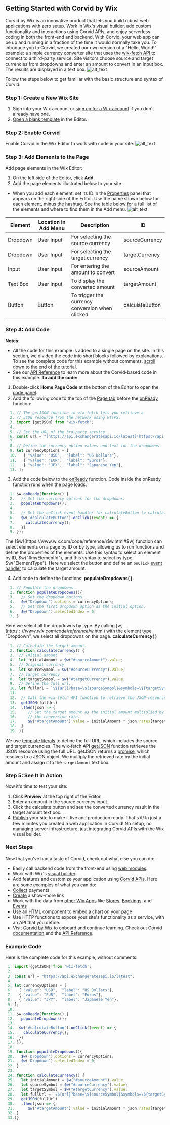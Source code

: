 ## Getting Started with Corvid by Wix
Corvid by Wix is an innovative product that lets you build robust web applications with zero setup. Work in Wix's visual builder, add custom functionality and interactions using Corvid APIs, and enjoy serverless coding in both the front-end and backend. With Corvid, your web app can be up and running in a fraction of the time it would normally take you.
To introduce you to Corvid, we created our own version of a "Hello, World!" example: a simple currency converter site that uses the [wix-fetch API](https://www.wix.com/code/reference/wix-fetch.html) to connect to a third-party service. Site visitors choose source and target currencies from dropdowns and enter an amount to convert in an input box. The results are displayed in a text box.
![alt_text](https://d2x3xhvgiqkx42.cloudfront.net/12345678-1234-1234-1234-1234567890ab/11e10e4f-b84d-4136-a5a9-6109fab0b7d7/2019/03/26/7824bc10-e02b-4995-a2f1-8bfc493cf0fc.png)

Follow the steps below to get familiar with the basic structure and syntax of Corvid.
  ### Step 1: Create a New Wix Site
1. Sign into your Wix account or [sign up for a Wix account](https://users.wix.com/signin?overrideLocale=en&loginDialogContext=signup) if you don't already have one.
2. [Open a blank template](https://editor.wix.com/html/editor/web/renderer/new?siteId=cbf36d3a-49d0-41c2-9482-1bb58d5fdda3&metaSiteId=a573279f-ae6f-46d1-8556-7c93ae9b2c84&editorSessionId=799795e9-07c2-4e7e-8a17-33dab829f776) in the Editor.
### Step 2: Enable Corvid
Enable Corvid in the Wix Editor to work with code in your site.
![alt_text](https://d2x3xhvgiqkx42.cloudfront.net/12345678-1234-1234-1234-1234567890ab/11e10e4f-b84d-4136-a5a9-6109fab0b7d7/2019/07/07/496d1f12-9a8a-4054-bada-2fb5e1440dd2/196cb963-b3b7-4b73-86db-e6285a5c94ed.png)
### Step 3: Add Elements to the Page
Add page elements in the Wix Editor:
1. On the left side of the Editor, click **Add**.
2. Add the page elements illustrated below to your site.
*   When you add each element, set its ID in the [Properties](https://support.wix.com/en/article/wix-code-working-with-the-properties-panel) panel that appears on the right side of the Editor. Use the name shown below for each element, minus the hashtag. See the table below for a full list of the elements and where to find them in the Add menu.
![alt_text](https://d2x3xhvgiqkx42.cloudfront.net/12345678-1234-1234-1234-1234567890ab/11e10e4f-b84d-4136-a5a9-6109fab0b7d7/2019/03/26/a88f9e5e-332c-44f6-8a99-da73aae88c3b.png)

|Element |Location in Add Menu |Description| ID|
|--------|---------------------|-----------|---|
|Dropdown|	User Input	|For selecting the source currency|	sourceCurrency|
|Dropdown|	User Input	|For selecting the target currency|	targetCurrency|
|Input|	User Input	|For entering the amount to convert|	sourceAmount|
|Text Box|	User Input|	To display the converted amount|	targetAmount|
|Button|	Button|	To trigger the currency conversion when clicked|	calculateButton|

### Step 4: Add Code
**Notes:**
*   All the code for this example is added to a single page on the site. In this section, we divided the code into short blocks followed by explanations. To see the complete code for this example without comments, [scroll down](https://support.wix.com/en/article/corvid-by-wix-hello-world-example#example-code) to the end of the tutorial.
*   See our [API Reference](https://www.wix.com/code/reference/) to learn more about the Corvid-based code in this example.
**To add the code:**
1. Double-click **Home Page Code** at the bottom of the Editor to open the [code panel](https://support.wix.com/en/article/wix-code-working-in-the-code-panel).
2. Add the following code to the top of the [Page tab](https://support.wix.com/en/article/wix-code-working-in-the-code-panel#page-and-site-tabs-1) before the [onReady](https://support.wix.com/en/article/wix-code-working-in-the-code-panel#making-sure-the-element-has-loaded-before-you-reference-it) function:

```javascript
  1. // The getJSON function in wix-fetch lets you retrieve a
  2. // JSON resource from the network using HTTPS.
  3. import {getJSON} from 'wix-fetch';
  4.
  5. // Set the URL of the 3rd-party service.
  6. const url = "[https://api.exchangeratesapi.io/latest](https://api.exchangeratesapi.io/latest)";
  7.
  8. // Define the currency option values and text for the dropdowns.
  9. let currencyOptions = [
  10.   { "value": "USD",  "label": "US Dollars"},
  11.   { "value": "EUR",  "label": "Euros"},
  12.   { "value": "JPY",  "label": "Japanese Yen"},
  13. ];
```

3. Add the code below to the [onReady](https://support.wix.com/en/article/wix-code-working-in-the-code-panel#making-sure-the-element-has-loaded-before-you-reference-it) function. Code inside the onReady function runs when the page loads.
```javascript
  1. $w.onReady(function() {
  2.   // Set the currency options for the dropdowns.
  3.   populateDropdowns();
  4.
  5.   // Set the onClick event handler for calculateButton to calculate the target amount.
  6.   $w('#calculateButton').onClick((event) => {
  7.     calculateCurrency();
  8.   })
  9. });
```
The [$w](https://www.wix.com/code/reference/\$w.html#$w) function can select elements on a page by ID or by type, allowing us to run functions and define the properties of the elements. Use this syntax to select an element by ID, $w("#myElementId"), and this syntax to select by type, $w("ElementType").
Here we select the button and define an `onClick` [event handler](https://support.wix.com/en/article/wix-code-reacting-to-user-actions-using-events#about-events-event-handlers-and-wiring) to calculate the target amount.

4. Add code to define the functions:
**populateDropdowns( )**
```javascript
  1. // Populate the dropdowns.
  2. function populateDropdowns(){
  3.   // Set the dropdown options.
  4.   $w("Dropdown").options = currencyOptions;
  5.   // Set the first dropdown option as the initial option.
  6.   $w("Dropdown").selectedIndex = 0;
  7. }
```
Here we select all the dropdowns by type. By calling [$w](https://www.wix.com/code/reference/$w.html) with the element type "Dropdown", we select all dropdowns on the page.
  **calculateCurrency( )**
```javascript
  1. // Calculate the target amount.
  2. function calculateCurrency() {
  3.  // Initial amount
  4.  let initialAmount = $w("#sourceAmount").value;
  5.  // Original currency
  6.  let sourceSymbol = $w("#sourceCurrency").value;
  7.  // Target currency
  8.  let targetSymbol = $w("#targetCurrency").value;
  9.  // Define the full url.
  10. let fullUrl = `\${url}?base=\${sourceSymbol}&symbols=\${targetSymbol}`;
  11.  
  12.  // Call the wix-fetch API function to retrieve the JSON resource.
  13.  getJSON(fullUrl)
  14.  .then(json => {
  15.     // Set the target amount as the initial amount multiplied by
  16.     // the conversion rate.
  17.     $w("#targetAmount").value = initialAmount * json.rates[targetSymbol];
  18.  }
  19. )}
```
We use [template literals](https://developer.mozilla.org/en-US/docs/Web/JavaScript/Reference/Template_literals) to define the full URL, which includes the source and target currencies.
The wix-fetch API [getJSON](https://www.wix.com/code/reference/wix-fetch.html#getJSON) function retrieves the JSON resource using the full URL. getJSON returns a [promise](https://support.wix.com/en/article/wix-code-working-with-promises), which resolves to a JSON object.
We multiply the retrieved rate by the initial amount and assign it to the `targetAmount` text box.
### Step 5: See It in Action
Now it's time to test your site:
1. Click **Preview** at the top right of the Editor.
2. Enter an amount in the source currency input.
3. Click the calculate button and see the converted currency result in the target amount text box.
4. [Publish](https://support.wix.com/en/article/publishing-your-site-6980885) your site to make it live and production ready.
That's it! In just a few minutes you created a web application in Corvid! No setup, no managing server infrastructure, just integrating Corvid APIs with the Wix visual builder.
### Next Steps
Now that you've had a taste of Corvid, check out what else you can do:
*   Easily call backend code from the front-end using [web modules](https://support.wix.com/en/article/wix-code-calling-server-side-code-from-the-front-end-with-web-modules).
*   Work with Wix's [visual builder](https://support.wix.com/en/article/getting-started-with-the-wix-editor).
*   Add features and customize your application using [Corvid APIs](https://www.wix.com/code/reference/). Here are some examples of what you can do:
*   [Collect](https://support.wix.com/en/article/wix-code-tutorial-using-the-wix-pay-api-to-collect-payments-for-a-single-product) payments
*   [Create](https://support.wix.com/en/article/wix-code-tutorial-creating-a-show-more-link) a show-more link
*   Work with the data from [other Wix Apps](https://support.wix.com/en/article/working-with-wix-app-collections-and-code) like [Stores](https://support.wix.com/en/wix-code/wix-stores-with-wix-code), [Bookings](https://support.wix.com/en/wix-code/wix-bookings-with-wix-code), and [Events](https://support.wix.com/en/wix-code/wix-events-with-wix-code)
*   [Use](https://www.wix.com/code/home/example/Chart?dvc=c&experiment_id=wix%2Bcode%5Ee%5E209150830980%5E1t1%3B%3Fh&gclid=EAIaIQobChMI7bae8Jzc3AIVGYfVCh0nWgKzEAAYASAAEgJTmPD_BwE&h=https%3A%2F%2Fwww.wix.com%2Fcode%2Fhome&utm_campaign=179424220%5E47357753009&utm_medium=cpc&utm_source=google) an HTML component to embed a chart on your page
*   Use HTTP functions to expose your site's functionality as a service, with an API that you define.
*   Visit [Corvid by Wix](http://wix.to/9oBuAAs/resources) to onboard and continue learning. Check out Corvid [documentation](https://support.wix.com/en/wix-code/wix-code-basics) and the [API Reference](https://www.wix.com/code/reference/Overview.html).
### Example Code
Here is the complete code for this example, without comments:
 ```javascript
  1. import {getJSON} from 'wix-fetch';
  2.
  3. const url = "https://api.exchangeratesapi.io/latest";
  4.
  5. let currencyOptions = [
  6.   { "value": "USD",  "label": "US Dollars"},
  7.   { "value": "EUR",  "label": "Euros"},
  8.   { "value": "JPY",  "label": "Japanese Yen"},
  9. ];
  10.
  11. $w.onReady(function() {
  12.   populateDropdowns();
  13.
  14.  $w('#calculateButton').onClick((event) => {
  15.    calculateCurrency();
  16.  })
  17. });
  18.
  19. function populateDropdowns(){
  20.   $w('Dropdown').options = currencyOptions;
  21.   $w('Dropdown').selectedIndex = 0;
  22. }
  23.
  24. function calculateCurrency() {
  25.   let initialAmount = $w("#sourceAmount").value;
  26.   let sourceSymbol = $w("#sourceCurrency").value;
  27.   let targetSymbol = $w("#targetCurrency").value;
  28.   let fullUrl = `\${url}?base=\${sourceSymbol}&symbols=\${targetSymbol}`;
  29.   getJSON(fullUrl)
  30.   .then(json => {
  31.      $w("#targetAmount").value = initialAmount * json.rates[targetSymbol];
  32. }
  33.)}
```
